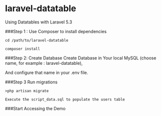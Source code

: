 # laravel-datatable
Using Datatables with Laravel 5.3


###Step 1 : Use Composer to install dependencies

    cd /path/to/laravel-datatable

    composer install
    
###Step 2: Create Database
   Create Database in Your local MySQL (choose name, for example : laravel-datatable), 
   
   And configure that name in your .env file.
   
###Step 3 Run migrations

    >php artisan migrate
    
    Execute the script_data.sql to populate the users table

###Start Accessing the Demo
